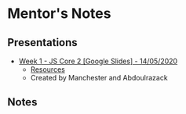 # Mentor's Notes

## Presentations

- [Week 1 - JS Core 2 [Google Slides] - 14/05/2020](https://docs.google.com/presentation/d/1a6hXv7VawDnCmdjs1NijEbwkPkN3YuabZLvgu9QI5qQ/edit?usp=sharing)
  - [Resources](https://github.com/Abdoulrazack95/Object-Lesson)
  - Created by Manchester and Abdoulrazack

## Notes
